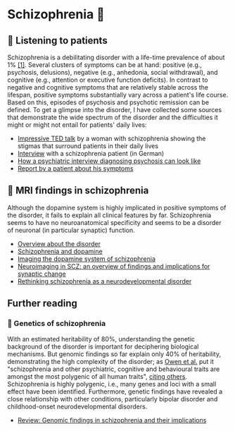 # Schizophrenia 🧠

## 🎤 Listening to patients
Schizophrenia is a debilitating disorder with a life-time prevalence of about 1% [[1]](https://doi.org/10.1001/jamapsychiatry.2019.3360). 
Several clusters of symptoms can be at hand: positive (e.g., psychosis, delusions), negative (e.g., anhedonia, social withdrawal), and cognitive (e.g., attention or executive function deficits). In contrast to negative and cognitive symptoms that are relatively stable across the lifespan, positive symptoms substantially vary across a patient's life course. Based on this, episodes of psychosis and psychotic remission can be defined. 
To get a glimpse into the disorder, I have collected some sources that demonstrate the wide spectrum of the disorder and the difficulties it might or might not entail for patients' daily lives: 
- [Impressive TED talk](https://www.youtube.com/watch?v=xbagFzcyNiM&ab_channel=TEDxTalks) by a woman with schizophrenia showing the stigmas that surround patients in their daily lives
- [Interview](https://www.youtube.com/watch?v=8oS4iGdJ9wA&ab_channel=DieFrage) with a schizophrenia patient (in German)
- [How a psychiatric interview diagnosing psychosis can look like](https://www.youtube.com/watch?v=ZB28gfSmz1Y&list=RDCMUCzdaFtpPWb-Pn6oYXQTCnxA&index=2&ab_channel=UniversityofNottingham)
- [Report by a patient about his symptoms](https://doi.org/10.1093/schbul/sbac207)


## 🧠 MRI findings in schizophrenia
Although the dopamine system is highly implicated in positive symptoms of the disorder, it fails to explain all clinical features by far. Schizophrenia seems to have no neuroanatomical specificity and seems to be a disorder of neuronal (in particular synaptic) function. 
- [Overview about the disorder](https://doi.org/10.1001/jamapsychiatry.2019.3360) 
- [Schizophrenia and dopamine](https://doi.org/10.1016/j.tins.2018.12.004)
- [Imaging the dopamine system of schizophrenia](https://doi.org/10.3389/fpsyt.2022.925476)
- [Neuroimaging in SCZ: an overview of findings and implications for synaptic change](https://doi.org/10.1038/s41386-022-01426-x) 
- [Rethinking schizophrenia as a neurodevelopmental disorder](https://doi.org/10.1038/nature09552) 


## Further reading
### 🧬 Genetics of schizophrenia
With an estimated heritability of 80%, understanding the genetic background of the disorder is important for deciphering biological mechanisms. But genomic findings so far explain only 40% of heritability, demonstrating the high complexity of the disorder; as [Owen et al.](https://doi.org/10.1038/s41380-023-02293-8) put it "schizophrenia and other psychiatric, cognitive and behavioural traits are amongst the most polygenic of all human traits", [citing others](https://doi.org/10.1016/j.ajhg.2019.07.003). 
Schizophrenia is highly polygenic, i.e., many genes and loci with a small effect have been identified. Furthermore, genetic findings have revealed a close relationship with other conditions, particularly bipolar disorder and childhood-onset neurodevelopmental disorders.
- [Review: Genomic findings in schizophrenia and their implications](https://doi.org/10.1038/s41380-023-02293-8)







